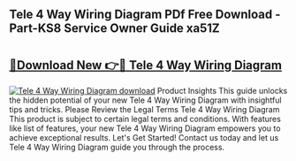 ## Tele 4 Way Wiring Diagram PDf Free Download - Part-KS8 Service Owner Guide xa51Z

# <h2><a href="http://dfmpzk.blite.top/?on=Tele+4+Way+Wiring+Diagram">🔗Download New 👉🔴 Tele 4 Way Wiring Diagram</a></h2>

[![Tele 4 Way Wiring Diagram download](https://i.imgur.com/lujVjoI.png)](http://dfmpzk.blite.top/?on=Tele+4+Way+Wiring+Diagram)
Product Insights This guide unlocks the hidden potential of your new Tele 4 Way Wiring Diagram with insightful tips and tricks. Please Review the Legal Terms Tele 4 Way Wiring Diagram This product is subject to certain legal terms and conditions. With features like list of features, your new Tele 4 Way Wiring Diagram empowers you to achieve exceptional results. Let's Get Started! Contact us today and let us Tele 4 Way Wiring Diagram guide you through the process.

